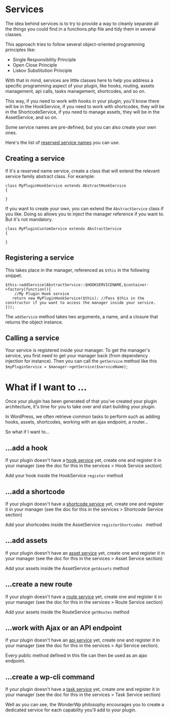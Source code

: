 # Services

The idea behind services is to try to provide a way to cleanly separate all the things you could find in a functions.php file and tidy them in several classes.

This approach tries to follow several object-oriented programming principles like:

- Single Responsibility Principle
- Open Close Principle
- Liskov Substitution Principle

With that in mind, services are little classes here to help you address a specific programming aspect of your plugin, like hooks, routing, assets management, api calls, tasks management, shortcodes, and so on.

This way, if you need to work with hooks in your plugin, you'll know there will be in the HookService, if you need to work with shortcodes, they will be in the ShortcodeService, if you need to manage assets, they will be in the AssetService, and so on.

Some service names are pre-defined, but you can also create your own ones.

Here's the list of [reserved service names](https://github.com/wonderwp/Service/blob/develop/src/ServiceInterface.php) you can use.

## Creating a service

If it's a reserved name service, create a class that will extend the relevant service family abstract class. For example:

```
class MyPluginHookService extends AbstractHookService
{

}
```

If you want to create your own, you can extend the `AbstractService` class if you like. Doing so allows you to inject the manager reference if you want to. But it's not mandatory.

```
class MyPluginCustomService extends AbstractService
{

}
```

## Registering a service

This takes place in the manager, referenced as `$this` in the following snippet.

```
$this->addService(AbstractService::$HOOKSERVICENAME,$container->factory(function(){
	//My Plugin Hook service
   return new MyPluginHookService($this); //Pass $this in the constructor if you want to access the manager inside your service.
}));
```

The `addService` method takes two arguments, a name, and a closure that returns the object instance.

## Calling a service

Your service is registered inside your manager. To get the manager's service, you first need to get your manager back (from dependency injection for instance).
Then you can call the `getService` method like this `$myPluginService = $manager->getService($serviceName)`;


# What if I want to ...

Once your plugin has been generated of that you've created your plugin architecture, it's time for you to take over and start building your plugin.

In WordPress, we often retrieve common tasks to perform such as adding hooks, assets, shortcodes, working with an ajax endpoint, a router...

So what if I want to...

## ...add a hook
If your plugin doesn't have a [hook service](./01_Hook_service.md) yet, create one and register it in your manager (see the doc for this in the services > Hook Service section)

Add your hook inside the HookService `register` method

## ...add a shortcode

If your plugin doesn't have a [shortcode service](./06_Shortcode_service.md) yet, create one and register it in your manager (see the doc for this in the services > Shortcode Service section)

Add your shortcodes inside the AssetService `registerShortcodes ` method

## ...add assets

If your plugin doesn't have an [asset service](./03_Assets_service.md) yet, create one and register it in your manager (see the doc for this in the services > Asset Service section)

Add your assets inside the AssetService `getAssets` method

## ...create a new route

If your plugin doesn't have a [route service](./02_Route_service.md) yet, create one and register it in your manager (see the doc for this in the services > Route Service section)

Add your assets inside the RouteService `getRoutes` method

## ...work with Ajax or an API endpoint

If your plugin doesn't have an [api service](./04_Api_service.md) yet, create one and register it in your manager (see the doc for this in the services > Api Service section).

Every public method defined in this file can then be used as an ajax endpoint.

## ...create a wp-cli command

If your plugin doesn't have a [task service](./05_Task_service.md) yet, create one and register it in your manager (see the doc for this in the services > Task Service section)



Well as you can see, the WonderWp philosophy encourages you to create a dedicated service for each capability you'll add to your plugin.
